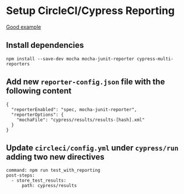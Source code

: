 # Setup CircleCI/Cypress Reporting
[Good example](https://github.com/cypress-io/cypress-example-circleci-orb)

## Install dependencies
`npm install --save-dev mocha mocha-junit-reporter cypress-multi-reporters`

## Add new `reporter-config.json` file with the following content
```
{
  "reporterEnabled": "spec, mocha-junit-reporter",
  "reporterOptions": {
    "mochaFile": "cypress/results/results-[hash].xml"
  }
}
```

## Update `circleci/config.yml` under `cypress/run` adding two new directives
```
command: npm run test_with_reporting
post-steps:
  - store_test_results:
      path: cypress/results
```
